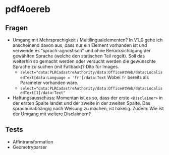 # pdf4oereb

## Fragen
- Umgang mit Mehrsprachigkeit / Multilingualelementen? In V1_0 gehe ich anscheinend davon aus, dass nur ein Element vorhanden ist und verwende es "sprach-agnostisch" und ohne Berücksichtigung der gewählten Sprache (welche den statischen Teil regelt). Soll das weiterhin so gemacht werden oder versucht werden die gewünschte Sprache zu suchen (mit Fallback)? Dito für Images.
  * `select="data:PLRCadastreAuthority/data:OfficeAtWeb/data:LocalisedText[data:Language = 'fr']/data:Text` Wobei `fr` bereits als Parameter vorhanden wäre.
  * `select="data:PLRCadastreAuthority/data:OfficeAtWeb/data:LocalisedText[1]/data:Text"`
- Haftungsausschuss: Momentan ist es so, dass der erste `<Disclaimer>` in der ersten Spalte landet und der zweite in der zweiten Spalte. Das sprachunabhängig nach Weisung zu machen, ist hakelig. Zudem: Wie ist der Umgang mit weitere Disclaimern?


## Tests
- Affintransformation
- Geometryparser